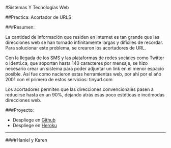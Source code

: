 #Sistemas Y Tecnologías Web

##Practica: Acortador de URLS

###Resumen:

La cantidad de información que residen en Internet es tan grande que las direcciones web se han tornado infinitamente largas y difíciles de recordar. Para solucionar este problema, se crearon los acortadores de URL.

Con la llegada de los SMS y las plataformas de redes sociales como Twitter o Identi.ca, que soportan hasta 140 caracteres por mensaje, se hizo necesario crear un sistema para poder adjuntar un link en el menor espacio posible. Así fue como nacieron estas herramientas web, por ahí por el año 2001 con el primero de estos servicios: tinyurl.com

Los acortadores permiten que las direcciones convencionales pasen a reducirse hasta en un 90%, dejando atrás esas poco estéticas e incómodas direcciones web.


###Proyecto:

- Despliege en [Github](https://github.com/alu4421/urls-short.git)
- Despliege en [Heroku](http://my-url-short.herokuapp.com)

-------

####Haniel y Karen
